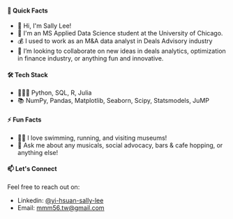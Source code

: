 #### 🚀 Quick Facts
- 👋 Hi, I'm Sally Lee!
- 🌱 I'm an MS Applied Data Science student at the University of Chicago.
- 💰 I used to work as an M&A data analyst in Deals Advisory industry
- 👯 I’m looking to collaborate on new ideas in deals analytics, optimization in finance industry, or anything fun and innovative.

#### 🛠️ Tech Stack
- 👩🏻‍💻 Python, SQL, R, Julia
- 📚 NumPy, Pandas, Matplotlib, Seaborn, Scipy, Statsmodels, JuMP

#### ⚡️ Fun Facts
- 🫶🏼 I love swimming, running, and visiting museums!
- 💬 Ask me about any musicals, social advocacy, bars & cafe hopping, or anything else!

#### 📫 Let's Connect
Feel free to reach out on:
- Linkedin: [@yi-hsuan-sally-lee](www.linkedin.com/in/yi-hsuan-sally-lee)
- Email: mmm56.tw@gmail.com
